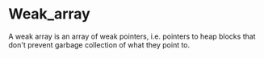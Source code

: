 # Weak_array

A weak array is an array of weak pointers, i.e. pointers to heap
blocks that don't prevent garbage collection of what they point to.
